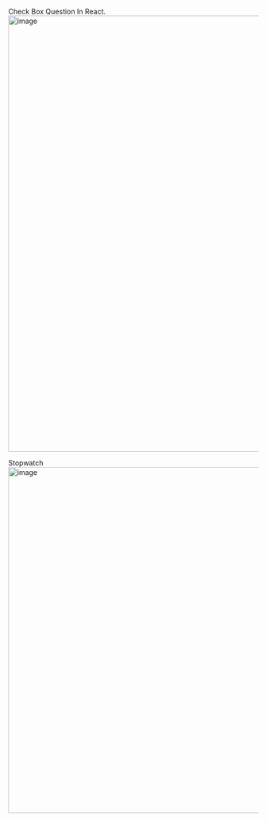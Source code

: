 Check Box Question In React.
<img width="1728" height="877" alt="image" src="https://github.com/user-attachments/assets/3d019a45-65d2-4b41-8086-4095cbffe9e2" />


Stopwatch
<img width="568" height="696" alt="image" src="https://github.com/user-attachments/assets/1b7b3614-49de-454e-8e75-c41e1a298824" />


